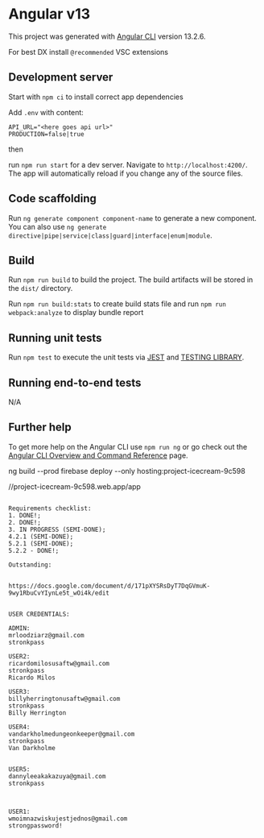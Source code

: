 # Angular v13

This project was generated with [Angular CLI](//github.com/angular/angular-cli) version 13.2.6.

For best DX install `@recommended` VSC extensions

## Development server

Start with `npm ci` to install correct app dependencies

Add `.env` with content:

```
API_URL="<here goes api url>"
PRODUCTION=false|true
```

then

run `npm run start` for a dev server. Navigate to `http://localhost:4200/`. The app will automatically reload if you change any of the source files.

## Code scaffolding

Run `ng generate component component-name` to generate a new component. You can also use `ng generate directive|pipe|service|class|guard|interface|enum|module`.

## Build

Run `npm run build` to build the project. The build artifacts will be stored in the `dist/` directory.

Run `npm run build:stats` to create build stats file and run `npm run webpack:analyze` to display bundle report

## Running unit tests

Run `npm test` to execute the unit tests via [JEST](//jestjs.io/) and [TESTING LIBRARY](//testing-library.com/docs/angular-testing-library/intro).

## Running end-to-end tests

N/A

## Further help

To get more help on the Angular CLI use `npm run ng` or go check out the [Angular CLI Overview and Command Reference](//angular.io/cli) page.

<!--  -->

ng build --prod
firebase deploy --only hosting:project-icecream-9c598

//project-icecream-9c598.web.app/app

~~~~~~~~~~~~~~~~~~~~~~~~~~~~~~~~~~~~~~~~

Requirements checklist:
1. DONE!;
2. DONE!;
3. IN PROGRESS (SEMI-DONE);
4.2.1 (SEMI-DONE);
5.2.1 (SEMI-DONE);
5.2.2 - DONE!;

Outstanding:


https://docs.google.com/document/d/171pXYSRsDyT7DqGVmuK-9wy1RbuCvYIynLe5t_wOi4k/edit


USER CREDENTIALS:

ADMIN:
mrloodziarz@gmail.com
stronkpass

USER2:
ricardomilosusaftw@gmail.com
stronkpass
Ricardo Milos

USER3:
billyherringtonusaftw@gmail.com
stronkpass
Billy Herrington

USER4:
vandarkholmedungeonkeeper@gmail.com
stronkpass
Van Darkholme


USER5:
dannyleeakakazuya@gmail.com
stronkpass



USER1:
wmoimnazwiskujestjednos@gmail.com
strongpassword!



